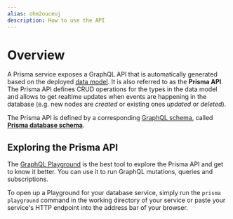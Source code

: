 ```yaml
---
alias: ohm2ouceuj
description: How to use the API
---
```


# Overview

A Prisma service exposes a GraphQL API that is automatically generated based on the deployed [data model](!alias-eiroozae8u). It is also referred to as the **Prisma API**. The Prisma API defines CRUD operations for the types in the data model and allows to get realtime updates when events are happening in the database (e.g. new nodes are _created_ or existing ones _updated_ or _deleted_).

<InfoBox>

The Prisma API is defined by a corresponding [GraphQL schema](https://blog.graph.cool/graphql-server-basics-the-schema-ac5e2950214e), called [**Prisma database schema**](!alias-eiroozae8u#prisma-database-schema-vs-data-model).

</InfoBox>

## Exploring the Prisma API

The [GraphQL Playground](https://github.com/graphcool/graphql-playground) is the best tool to explore the Prisma API and get to know it better. You can use it to run GraphQL mutations, queries and subscriptions.

To open up a Playground for your database service, simply run the `prisma playground` command in the working directory of your service or paste your service's HTTP endpoint into the address bar of your browser.
